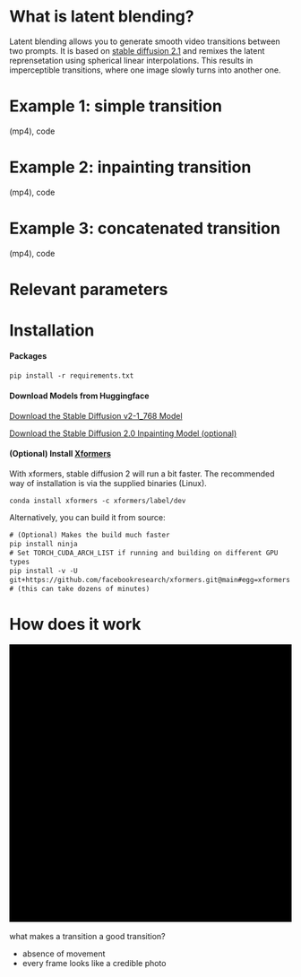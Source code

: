 # What is latent blending?

Latent blending allows you to generate smooth video transitions between two prompts. It is based on [stable diffusion 2.1](https://stability.ai/blog/stablediffusion2-1-release7-dec-2022) and remixes the latent reprensetation using spherical linear interpolations. This results in imperceptible transitions, where one image slowly turns into another one. 

# Example 1: simple transition
(mp4), code

# Example 2: inpainting transition
(mp4), code

# Example 3: concatenated transition
(mp4), code

# Relevant parameters


# Installation
#### Packages
```commandline
pip install -r requirements.txt
```
#### Download Models from Huggingface
[Download the Stable Diffusion v2-1_768 Model](https://huggingface.co/stabilityai/stable-diffusion-2-1)

[Download the Stable Diffusion 2.0 Inpainting Model (optional)](https://huggingface.co/stabilityai/stable-diffusion-2-inpainting)

#### (Optional) Install [Xformers](https://github.com/facebookresearch/xformers)
With xformers, stable diffusion 2 will run a bit faster. The recommended way of installation is via the supplied binaries (Linux).

```commandline
conda install xformers -c xformers/label/dev
```

Alternatively, you can build it from source:
```commandline
# (Optional) Makes the build much faster
pip install ninja
# Set TORCH_CUDA_ARCH_LIST if running and building on different GPU types
pip install -v -U git+https://github.com/facebookresearch/xformers.git@main#egg=xformers
# (this can take dozens of minutes)
```

# How does it work
![](animation.gif)

what makes a transition a good transition?
* absence of movement
* every frame looks like a credible photo
